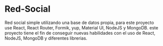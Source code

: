 # Red-Social
Red social simple utilizando una base de datos propia, para este proyecto use React, React Router, Formik, yup, Material UI, NodeJS y MongoDB. este proyecto tiene el fin de conseguir nuevas habilidades con el uso de React, NodeJS, MongoDB y diferentes librerias.
